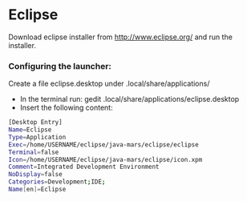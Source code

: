 # Eclipse 
Download eclipse installer from http://www.eclipse.org/ and run the installer.

### Configuring the launcher:
Create a file eclipse.desktop under .local/share/applications/
- In the terminal run: gedit .local/share/applications/eclipse.desktop 
- Insert the following content:

```sh
[Desktop Entry]
Name=Eclipse
Type=Application
Exec=/home/USERNAME/eclipse/java-mars/eclipse/eclipse
Terminal=false
Icon=/home/USERNAME/eclipse/java-mars/eclipse/icon.xpm
Comment=Integrated Development Environment
NoDisplay=false
Categories=Development;IDE;
Name[en]=Eclipse
```

